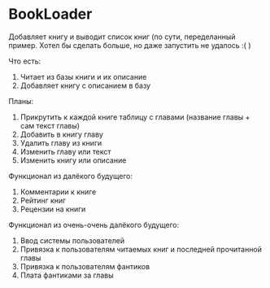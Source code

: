 # BookLoader
Добавляет книгу и выводит список книг 
(по сути, переделанный пример. Хотел бы сделать больше, но даже запустить не удалось :( )

Что есть:
1) Читает из базы книги и их описание
2) Добавляет книгу с описанием в базу

Планы:
1) Прикрутить к каждой книге таблицу с главами (название главы + сам текст главы)
2) Добавить в книгу главу
3) Удалить главу из книги
4) Изменить главу или текст
5) Изменить книгу или описание

Функционал из далёкого будущего:
1) Комментарии к книге
2) Рейтинг книг
3) Рецензии на книги

Функционал из очень-очень далёкого будущего:
1) Ввод системы пользователей
2) Привязка к пользователям читаемых книг и последней прочитанной главы
3) Привязка к пользователям фантиков
4) Плата фантиками за главы
